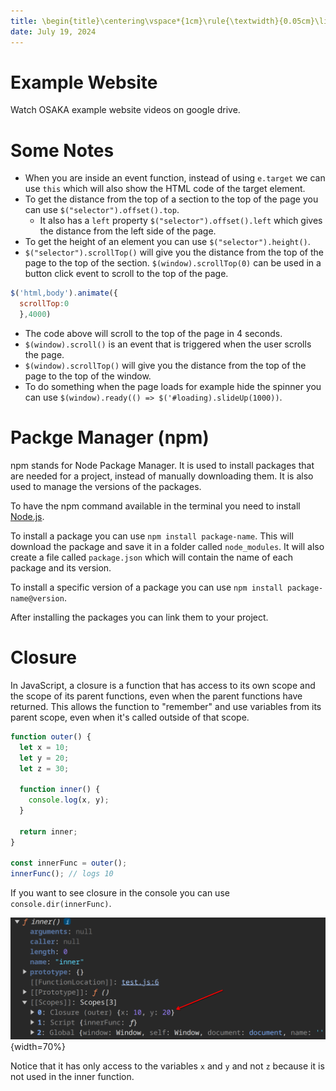 ```yaml
---
title: \begin{title}\centering\vspace*{1cm}\rule{\textwidth}{0.05cm}\linebreak\vspace{0.5cm}{\Huge\bfseries Session 28 \par}\vspace{0.1cm}\hrule\end{title}
date: July 19, 2024
---
```

# Example Website

Watch OSAKA example website videos on google drive.

# Some Notes

- When you are inside an event function, instead of using `e.target` we can use `this` which will also show the HTML code of the target element.
- To get the distance from the top of a section to the top of the page you can use `$("selector").offset().top`.
  - It also has a `left` property `$("selector").offset().left` which gives the distance from the left side of the page.
- To get the height of an element you can use `$("selector").height()`.
- `$("selector").scrollTop()` will give you the distance from the top of the page to the top of the section. `$(window).scrollTop(0)` can be used in a button click event to scroll to the top of the page.

```{.js .numberLines}
$('html,body').animate({
  scrollTop:0
  },4000)
```

- The code above will scroll to the top of the page in 4 seconds.
- `$(window).scroll()` is an event that is triggered when the user scrolls the page.
- `$(window).scrollTop()` will give you the distance from the top of the page to the top of the window.
- To do something when the page loads for example hide the spinner you can use `$(window).ready(() => $('#loading).slideUp(1000))`.

# Packge Manager (npm)

npm stands for Node Package Manager. It is used to install packages that are needed for a project, instead of manually downloading them. It is also used to manage the versions of the packages.

To have the npm command available in the terminal you need to install [Node.js](https://nodejs.org/en/).

To install a package you can use `npm install package-name`. This will download the package and save it in a folder called `node_modules`. It will also create a file called `package.json` which will contain the name of each package and its version.

To install a specific version of a package you can use `npm install package-name@version`.

After installing the packages you can link them to your project.

# Closure

In JavaScript, a closure is a function that has access to its own scope and the scope of its parent functions, even when the parent functions have returned. This allows the function to "remember" and use variables from its parent scope, even when it's called outside of that scope.

```{.js .numberLines}
function outer() {
  let x = 10;
  let y = 20;
  let z = 30;

  function inner() {
    console.log(x, y);
  }

  return inner;
}

const innerFunc = outer();
innerFunc(); // logs 10
```

If you want to see closure in the console you can use `console.dir(innerFunc)`.

![Closure in console](image/closure.png){width=70%}

Notice that it has only access to the variables `x` and `y` and not `z` because it is not used in the inner function.
